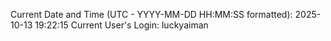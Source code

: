 Current Date and Time (UTC - YYYY-MM-DD HH:MM:SS formatted): 2025-10-13 19:22:15
Current User's Login: luckyaiman

